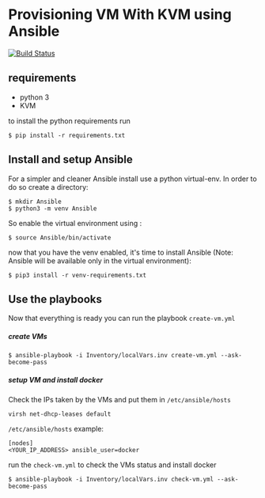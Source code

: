 # Provisioning VM With KVM using Ansible
[![Build Status](https://travis-ci.org/danielgessaghi/Ansible-VMs-Provisioning-Setup?branch=master)](https://travis-ci.com/danielgessaghi/Ansible-VMs-Provisioning-Setup) 
## requirements

- python 3
- KVM

to install the python requirements run
```
$ pip install -r requirements.txt
```
## Install and setup Ansible

For a simpler and cleaner Ansible install use a python virtual-env. In order to do so create a directory: 

```
$ mkdir Ansible
$ python3 -m venv Ansible
```

So enable the virtual environment using :
```
$ source Ansible/bin/activate
```
now that you have the venv enabled, it's time to install Ansible (Note: Ansible will be available only in the virtual environment): 
```
$ pip3 install -r venv-requirements.txt
```
## Use the playbooks 

Now that everything is ready you can run the playbook `create-vm.yml`

##### create VMs  
```
$ ansible-playbook -i Inventory/localVars.inv create-vm.yml --ask-become-pass
```
##### setup VM and install docker

Check the IPs taken by the VMs and put them in `/etc/ansible/hosts`
```
virsh net-dhcp-leases default
```

`/etc/ansible/hosts` example:
```
[nodes]
<YOUR_IP_ADDRESS> ansible_user=docker
```

run the `check-vm.yml` to check the VMs status and install docker
```
$ ansible-playbook -i Inventory/localVars.inv check-vm.yml --ask-become-pass
```
